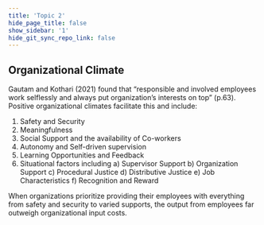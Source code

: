 ```yaml
---
title: 'Topic 2'
hide_page_title: false
show_sidebar: '1'
hide_git_sync_repo_link: false
---
```



## Organizational Climate

Gautam and Kothari (2021) found that “responsible and involved employees work selflessly and always put organization’s interests on top” (p.63).  Positive organizational climates facilitate this and include:

1. Safety and Security
2. Meaningfulness
3. Social Support and the availability of Co-workers
4. Autonomy and Self-driven supervision
5. Learning Opportunities and Feedback
6. Situational factors including
  a) Supervisor Support
  b) Organization Support
  c) Procedural Justice
  d) Distributive Justice
  e) Job Characteristics
  f) Recognition and Reward

When organizations prioritize providing their employees with everything from safety and security to varied supports, the output from employees far outweigh organizational input costs.

